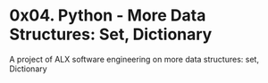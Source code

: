 #              0x04. Python - More Data Structures: Set, Dictionary



A project of ALX software engineering on more data structures: set, Dictionary
